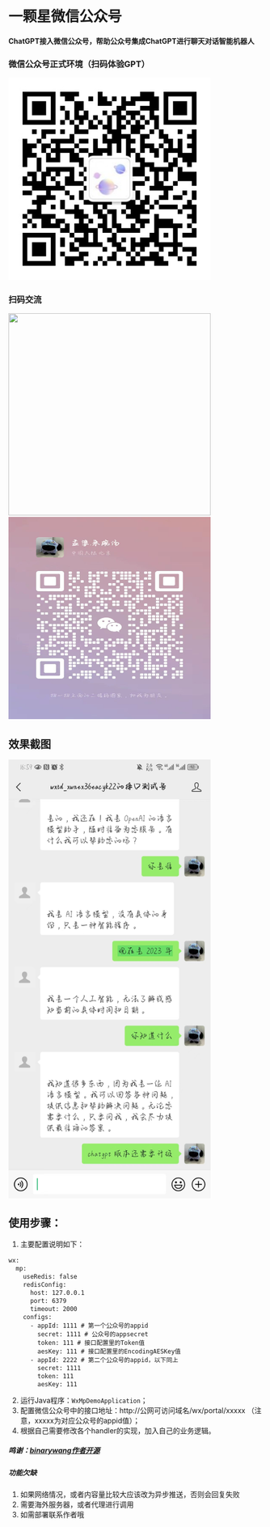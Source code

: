 

# 一颗星微信公众号

#### ChatGPT接入微信公众号，帮助公众号集成ChatGPT进行聊天对话智能机器人

### 微信公众号正式环境（扫码体验GPT）
<img src="./img/公众号.jpg" width="400px" height="400px">


### 扫码交流
<img src="./img/qq群.png" width="400px" height="400px">
<img src="./img/微信个人.png" width="400px" height="400px">

## 效果截图
<img src="./img/WechatIMG58.jpeg" width="400px">

## 使用步骤：
1. 主要配置说明如下：
```
wx:
  mp:
    useRedis: false
    redisConfig:
      host: 127.0.0.1
      port: 6379
      timeout: 2000
    configs:
      - appId: 1111 # 第一个公众号的appid
        secret: 1111 # 公众号的appsecret
        token: 111 # 接口配置里的Token值
        aesKey: 111 # 接口配置里的EncodingAESKey值
      - appId: 2222 # 第二个公众号的appid，以下同上
        secret: 1111
        token: 111
        aesKey: 111

```
2. 运行Java程序：`WxMpDemoApplication`；
4. 配置微信公众号中的接口地址：http://公网可访问域名/wx/portal/xxxxx （注意，xxxxx为对应公众号的appid值）；
5. 根据自己需要修改各个handler的实现，加入自己的业务逻辑。

##### 鸣谢：[binarywang作者开源](https://gitee.com/binary/weixin-java-mp-demo-springboot/tree/master)

##### 功能欠缺
1. 如果网络情况，或者内容量比较大应该改为异步推送，否则会回复失败
2. 需要海外服务器，或者代理进行调用
3. 如需部署联系作者哦
